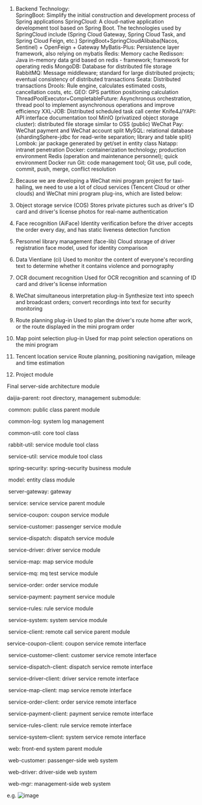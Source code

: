 1. Backend Technology:  
SpringBoot: Simplify the initial construction and development process of Spring applications
SpringCloud: A cloud-native application development tool based on Spring Boot. The technologies used by SpringCloud include (Spring Cloud Gateway, Spring Cloud Task, and Spring Cloud Feign, etc.)
SpringBoot+SpringCloudAlibaba(Nacos, Sentinel) + OpenFeign + Gateway
MyBatis-Plus: Persistence layer framework, also relying on mybatis
Redis: Memory cache
Redisson: Java in-memory data grid based on redis - framework; framework for operating redis
MongoDB: Database for distributed file storage
RabbitMQ: Message middleware; standard for large distributed projects; eventual consistency of distributed transactions
Seata: Distributed transactions
Drools: Rule engine, calculates estimated costs, cancellation costs, etc.
GEO: GPS partition positioning calculation
ThreadPoolExecutor+CompletableFuture: Asynchronous orchestration, thread pool to implement asynchronous operations and improve efficiency
XXL-JOB: Distributed scheduled task call center
Knife4J/YAPI: API interface documentation tool
MinIO (privatized object storage cluster): distributed file storage similar to OSS (public)
WeChat Pay: WeChat payment and WeChat account split
MySQL: relational database {shardingSphere-jdbc for read-write separation; library and table split}
Lombok: jar package generated by get/set in entity class
Natapp: intranet penetration
Docker: containerization technology; production environment Redis (operation and maintenance personnel); quick environment Docker run
Git: code management tool; Git use, pull code, commit, push, merge, conflict resolution

2. Because we are developing a WeChat mini program project for taxi-hailing, we need to use a lot of cloud services (Tencent Cloud or other clouds) and WeChat mini program plug-ins, which are listed below:
1. Object storage service (COS) Stores private pictures such as driver's ID card and driver's license photos for real-name authentication
2. Face recognition (AiFace) Identity verification before the driver accepts the order every day, and has static liveness detection function
3. Personnel library management (face-lib) Cloud storage of driver registration face model, used for identity comparison
4. Data Vientiane (ci) Used to monitor the content of everyone's recording text to determine whether it contains violence and pornography
5. OCR document recognition Used for OCR recognition and scanning of ID card and driver's license information
6. WeChat simultaneous interpretation plug-in Synthesize text into speech and broadcast orders; convert recordings into text for security monitoring
7. Route planning plug-in Used to plan the driver's route home after work, or the route displayed in the mini program order
8. Map point selection plug-in Used for map point selection operations on the mini program
9. Tencent location service Route planning, positioning navigation, mileage and time estimation

3. Project module

Final server-side architecture module

daijia-parent: root directory, management submodule:

​ common: public class parent module

​ common-log: system log management

​ common-util: core tool class

​ rabbit-util: service module tool class

​ service-util: service module tool class

​ spring-security: spring-security business module

​ model: entity class module

​ server-gateway: gateway

​ service: service service parent module

​ service-coupon: coupon service module

​ service-customer: passenger service module

​ service-dispatch: dispatch service module

​ service-driver: driver service module

​ service-map: map service module

​ service-mq: mq test service module

​ service-order: order service module

​ service-payment: payment service module

​ service-rules: rule service module

​ service-system: system service module

​ service-client: remote call service parent module

​service-coupon-client: coupon service remote interface

​ service-customer-client: customer service remote interface

​ service-dispatch-client: dispatch service remote interface

​ service-driver-client: driver service remote interface

​ service-map-client: map service remote interface

​ service-order-client: order service remote interface

​ service-payment-client: payment service remote interface

​ service-rules-client: rule service remote interface

​ service-system-client: system service remote interface

​ web: front-end system parent module

​ web-customer: passenger-side web system

​ web-driver: driver-side web system

​ web-mgr: management-side web system

e.g.
![image](https://github.com/user-attachments/assets/fc482d0b-aad2-4d12-902c-61c5e438f388)
